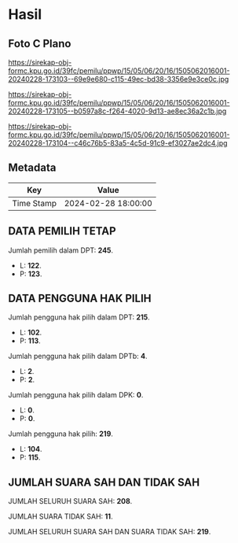 # Hasil

## Foto C Plano

https://sirekap-obj-formc.kpu.go.id/39fc/pemilu/ppwp/15/05/06/20/16/1505062016001-20240228-173103--69e9e680-c115-49ec-bd38-3356e9e3ce0c.jpg

https://sirekap-obj-formc.kpu.go.id/39fc/pemilu/ppwp/15/05/06/20/16/1505062016001-20240228-173105--b0597a8c-f264-4020-9d13-ae8ec36a2c1b.jpg

https://sirekap-obj-formc.kpu.go.id/39fc/pemilu/ppwp/15/05/06/20/16/1505062016001-20240228-173104--c46c76b5-83a5-4c5d-91c9-ef3027ae2dc4.jpg


## Metadata

| Key        | Value               |
| ---------- | ------------------- |
| Time Stamp | 2024-02-28 18:00:00 |


## DATA PEMILIH TETAP

Jumlah pemilih dalam DPT: **245**.
 * L: **122**.
 * P: **123**.

## DATA PENGGUNA HAK PILIH

Jumlah pengguna hak pilih dalam DPT: **215**.
 * L: **102**.
 * P: **113**.

Jumlah pengguna hak pilih dalam DPTb: **4**.
 * L: **2**.
 * P: **2**.

Jumlah pengguna hak pilih dalam DPK: **0**.
 * L: **0**.
 * P: **0**.

Jumlah pengguna hak pilih: **219**.
 * L: **104**.
 * P: **115**.

## JUMLAH SUARA SAH DAN TIDAK SAH

JUMLAH SELURUH SUARA SAH: **208**.

JUMLAH SUARA TIDAK SAH: **11**.

JUMLAH SELURUH SUARA SAH DAN SUARA TIDAK SAH: **219**.


